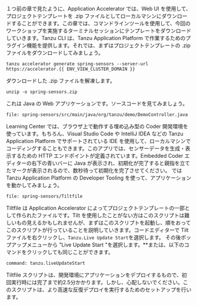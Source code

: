１つ前の章で見たように、Application Accelerator では、Web UI を使用して、プロジェクトテンプレートを .zip ファイルとしてローカルマシンにダウンロードすることができます。この章では、コマンドラインツールを使用して、今回のワークショップを実施するターミナルセッションにテンプレートをダウンロードしていきます。Tanzu CLI は、Tanzu Application Platform で作業するためのプラグイン機能を提供します。それでは、まずはプロジェクトテンプレートの .zip ファイルをダウンロードしてみましょう。

```execute
tanzu accelerator generate spring-sensors --server-url https://accelerator.{{ ENV_VIEW_CLUSTER_DOMAIN }}
```

ダウンロードした .zip ファイルを解凍します。

```execute
unzip -o spring-sensors.zip
```

これは Java の Web アプリケーションです。ソースコードを見てみましょう。

```editor:open-file
file: spring-sensors/src/main/java/org/tanzu/demo/DemoController.java
```

Learning Center では、ブラウザ上で動作する埋め込み型の Coder 開発環境を使っています。もちろん、Visual Studio Code や IntelliJ IDEA などの Tanzu Application Platform でサポートされている IDE を使用して、ローカルマシンでコーディングすることもできます。このアプリでは、センサーデータを生成・表示するための HTTP エンドポイントが定義されています。Embedded Coder エディターの右下の青いバーに Java が表示され、初期化が完了すると親指を立てたマークが表示されるので、数秒待って初期化を完了させてください。 では Tanzu Application Platform の Developer Tooling を使って、アプリケーションを動かしてみましょう。

```editor:open-file
file: spring-sensors/Tiltfile
``` 

Tiltfile は Application Accelerator によってプロジェクトテンプレートの一部として作られたファイルです。Tilt を使用したことがない方はこのスクリプトは難しいもの見えるかもしれませんが、まずはこのスクリプトを起動し、順をおってこのスクリプトが行っていることを説明していきます。コードエディターで Tilt ファイルを右クリックし、`Tanzu.Live Update Start`を選択します。
その後ポップアップメニューから "Live Update Start "を選択します。**または、以下のコマンドをクリックしても同じことができます。

```editor:execute-command
command: tanzu.liveUpdateStart
```

Tiltfile スクリプトは、開発環境にアプリケーションをデプロイするもので、初回実行時には完了まで約2.5分かかります。しかし、心配しないでください。このスクリプトは、より高速な反復デプロイを実行するためのセットアップを行います。

